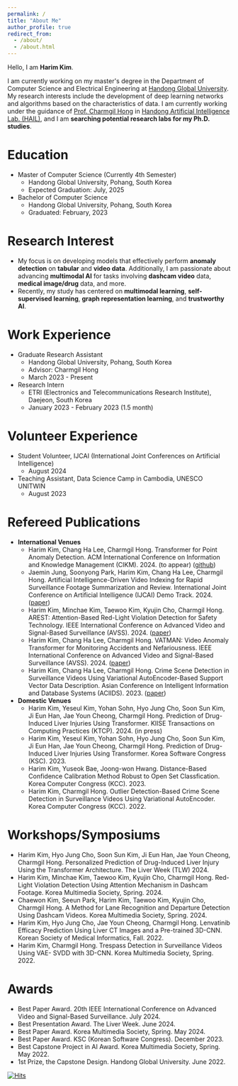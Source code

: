 ```yaml
---
permalink: /
title: "About Me"
author_profile: true
redirect_from: 
  - /about/
  - /about.html
---
```

Hello, I am **Harim Kim**.

I am currently working on my master's degree in the Department of Computer Science and Electrical Engineering at [Handong Global University](https://handong.edu/). My research interests include the development of deep learning networks and algorithms based on the characteristics of data. I am currently working under the guidance of [Prof. Charmgil Hong](https://charmgil.github.io/) in [Handong Artificial Intelligence Lab. (HAIL)](https://hail.handong.edu/), and I am **searching potential research labs for my Ph.D. studies**.

Education
======
- Master of Computer Science (Currently 4th Semester)
  - Handong Global University, Pohang, South Korea
  - Expected Graduation: July, 2025
- Bachelor of Computer Science
  - Handong Global University, Pohang, South Korea
  - Graduated: February, 2023

Research Interest
======
- My focus is on developing models that effectively perform **anomaly detection** on **tabular** and **video data**. Additionally, I am passionate about advancing **multimodal AI** for tasks involving **dashcam video** data, **medical image/drug** data, and more.
- Recently, my study has centered on **multimodal learning**, **self-supervised learning**, **graph representation learning**, and **trustworthy AI**.

Work Experience
======
- Graduate Research Assistant
  - Handong Global University, Pohang, South Korea
  - Advisor: Charmgil Hong
  - March 2023 - Present
- Research Intern
  - ETRI (Electronics and Telecommunications Research Institute), Daejeon, South Korea
  - January 2023 - February 2023 (1.5 month)

Volunteer Experience
======
- Student Volunteer, IJCAI (International Joint Conferences on Artificial Intelligence)
  - August 2024
- Teaching Assistant, Data Science Camp in Cambodia, UNESCO UNITWIN
  - August 2023

Refereed Publications
======
- **International Venues**
  - Harim Kim, Chang Ha Lee, Charmgil Hong. Transformer for Point Anomaly Detection. ACM International Conference on Information and Knowledge Management (CIKM). 2024. (to appear) ([github](https://github.com/nth221/TransPAD))
  - Jaemin Jung, Soonyong Park, Harim Kim, Chang Ha Lee, Charmgil Hong. Artificial Intelligence-Driven Video Indexing for Rapid Surveillance Footage Summarization and Review. International Joint Conference on Artificial Intelligence (IJCAI) Demo Track. 2024. ([paper](https://www.ijcai.org/proceedings/2024/1009.pdf))
  - Harim Kim, Minchae Kim, Taewoo Kim, Kyujin Cho, Charmgil Hong. AREST: Attention-Based Red-Light Violation Detection for Safety Technology. IEEE International Conference on Advanced Video and Signal-Based Surveillance (AVSS). 2024. ([paper](https://ieeexplore.ieee.org/document/10672611))
  - Harim Kim, Chang Ha Lee, Charmgil Hong. VATMAN: Video Anomaly Transformer for Monitoring Accidents and Nefariousness. IEEE International Conference on Advanced Video and Signal-Based Surveillance (AVSS). 2024. ([paper](https://ieeexplore.ieee.org/document/10672570))
  - Harim Kim, Chang Ha Lee, Charmgil Hong. Crime Scene Detection in Surveillance Videos Using Variational AutoEncoder-Based Support Vector Data Description. Asian Conference on Intelligent Information and Database Systems (ACIIDS). 2023. ([paper](https://link.springer.com/chapter/10.1007/978-3-031-42430-4_37))
- **Domestic Venues**
  - Harim Kim, Yeseul Kim, Yohan Sohn, Hyo Jung Cho, Soon Sun Kim, Ji Eun Han, Jae Youn Cheong, Charmgil Hong. Prediction of Drug-Induced Liver Injuries Using Transformer. KIISE Transactions on Computing Practices (KTCP). 2024. (in press)
  - Harim Kim, Yeseul Kim, Yohan Sohn, Hyo Jung Cho, Soon Sun Kim, Ji Eun Han, Jae Youn Cheong, Charmgil Hong. Prediction of Drug-Induced Liver Injuries Using Transformer. Korea Software Congress (KSC). 2023.
  - Harim Kim, Yuseok Bae, Joong-won Hwang. Distance-Based Confidence Calibration Method Robust to Open Set Classfication. Korea Computer Congress (KCC). 2023.
  - Harim Kim, Charmgil Hong. Outlier Detection-Based Crime Scene Detection in Surveillance Videos Using Variational AutoEncoder. Korea Computer Congress (KCC). 2022.
 
Workshops/Symposiums
======
- Harim Kim, Hyo Jung Cho, Soon Sun Kim, Ji Eun Han, Jae Youn Cheong, Charmgil Hong. Personalized Prediction of Drug-Induced Liver Injury Using the Transformer Architecture. The Liver Week (TLW) 2024.
- Harim Kim, Minchae Kim, Taewoo Kim, Kyujin Cho, Charmgil Hong. Red-Light Violation Detection Using Attention Mechanism in Dashcam Footage. Korea Multimedia Society, Spring. 2024.
- Chaewon Kim, Seeun Park, Harim Kim, Taewoo Kim, Kyujin Cho, Charmgil Hong. A Method for Lane Recognition and Departure Detection Using Dashcam Videos. Korea Multimedia Society, Spring. 2024.
- Harim Kim, Hyo Jung Cho, Jae Youn Cheong, Charmgil Hong. Lenvatinib Efficacy Prediction Using Liver CT Images and a Pre-trained 3D-CNN. Korean Society of Medical Informatics, Fall. 2022.
- Harim Kim, Charmgil Hong. Trespass Detection in Surveillance Videos Using VAE- SVDD with 3D-CNN. Korea Multimedia Society, Spring. 2022.

Awards
======
- Best Paper Award. 20th IEEE International Conference on Advanced Video and Signal-Based Surveillance. July 2024.
- Best Presentation Award. The Liver Week. June 2024.
- Best Paper Award. Korea Multimedia Society, Spring. May 2024.
- Best Paper Award. KSC (Korean Software Congress). December 2023.
- Best Capstone Project in AI Award. Korea Multimedia Society, Spring. May 2022.
- 1st Prize, the Capstone Design. Handong Global University. June 2022.




[![Hits](https://hits.seeyoufarm.com/api/count/incr/badge.svg?url=https%3A%2F%2Fhrkim153.github.io&count_bg=%235C5C5C&title_bg=%23C5E1EB&icon=retroarch.svg&icon_color=%23E7E7E7&title=Hits&edge_flat=false)](https://hits.seeyoufarm.com)
